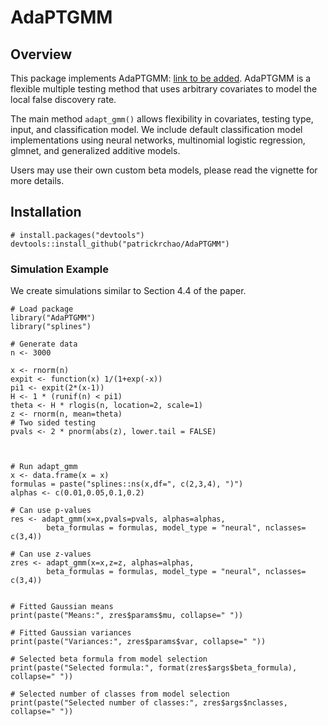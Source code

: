 # AdaPTGMM


## Overview
This package implements AdaPTGMM: [link to be added](https://github.com/patrickrchao/AdaPTGMM/). AdaPTGMM is a flexible multiple testing method that uses arbitrary covariates to model the local false discovery rate.


The main method `adapt_gmm()` allows flexibility in covariates, testing type, input, and classification model. We include default classification model implementations using neural networks, multinomial logistic regression, glmnet, and generalized additive models.

Users may use their own custom beta models, please read the vignette for more details.


## Installation         

```
# install.packages("devtools")
devtools::install_github("patrickrchao/AdaPTGMM")
```


### Simulation Example
We create simulations similar to Section 4.4 of the paper.

```
# Load package
library("AdaPTGMM")
library("splines")

# Generate data
n <- 3000

x <- rnorm(n)
expit <- function(x) 1/(1+exp(-x))
pi1 <- expit(2*(x-1))
H <- 1 * (runif(n) < pi1)
theta <- H * rlogis(n, location=2, scale=1)
z <- rnorm(n, mean=theta)
# Two sided testing
pvals <- 2 * pnorm(abs(z), lower.tail = FALSE)



# Run adapt_gmm
x <- data.frame(x = x)
formulas = paste("splines::ns(x,df=", c(2,3,4), ")")
alphas <- c(0.01,0.05,0.1,0.2)

# Can use p-values
res <- adapt_gmm(x=x,pvals=pvals, alphas=alphas,
        beta_formulas = formulas, model_type = "neural", nclasses= c(3,4))
        
# Can use z-values
zres <- adapt_gmm(x=x,z=z, alphas=alphas,
        beta_formulas = formulas, model_type = "neural", nclasses= c(3,4))
        
      
# Fitted Gaussian means
print(paste("Means:", zres$params$mu, collapse=" "))

# Fitted Gaussian variances
print(paste("Variances:", zres$params$var, collapse=" "))

# Selected beta formula from model selection
print(paste("Selected formula:", format(zres$args$beta_formula), collapse=" "))

# Selected number of classes from model selection
print(paste("Selected number of classes:", zres$args$nclasses, collapse=" "))
```

